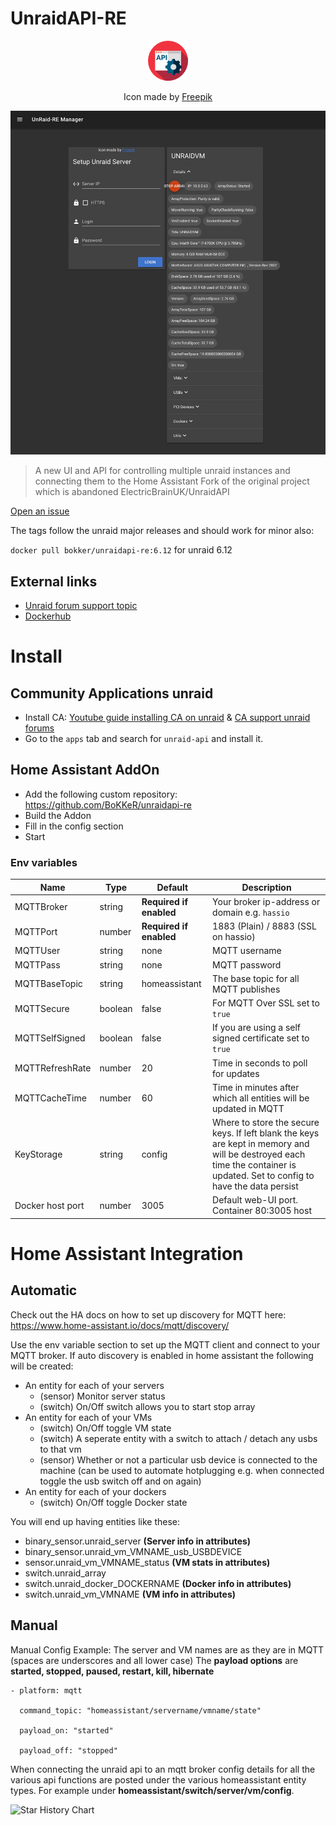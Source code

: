 # UnraidAPI-RE

<p align="center"> 
<img src="https://github.com/BoKKeR/UnraidAPI-RE/blob/master/static/iconx64.png?raw=true">
</p>
<p align="center"> 
Icon made by <a href="https://www.flaticon.com/authors/freepik" title="Freepik">Freepik</a>
</p>


<p align="center"> 
<img src="https://github.com/BoKKeR/UnraidAPI-RE/blob/master/static/unraid.jpeg?raw=true">
</p>

> A new UI and API for controlling multiple unraid instances and connecting them to the Home Assistant
> Fork of the original project which is abandoned ElectricBrainUK/UnraidAPI

[Open an issue](https://github.com/bokker/UnraidAPI-RE/issues/new?assignees=&labels=Review+needed&template=bug_report.md&title=)

The tags follow the unraid major releases and should work for minor also: 

```docker pull bokker/unraidapi-re:6.12``` for unraid 6.12

## External links
* [Unraid forum support topic](https://forums.unraid.net/topic/141974-support-fork-unraid-api-re/)
* [Dockerhub](https://hub.docker.com/r/bokker/unraidapi-re/)

# Install
## Community Applications unraid
* Install CA: [Youtube guide installing CA on unraid](https://www.youtube.com/watch?v=su2miwZNuaU) & [CA support unraid forums](https://forums.unraid.net/topic/38582-plug-in-community-applications/)
* Go to the `apps` tab and search for `unraid-api` and install it.

## Home Assistant AddOn
* Add the following custom repository: https://github.com/BoKKeR/unraidapi-re
* Build the Addon
* Fill in the config section
* Start

### Env variables
| Name | Type | Default | Description
| ---- | ---- | ------- | -----------
| MQTTBroker | string | **Required if enabled** | Your broker ip-address or domain e.g. `hassio`
| MQTTPort | number | **Required if enabled** | 1883 (Plain) / 8883 (SSL on hassio)
| MQTTUser | string | none | MQTT username
| MQTTPass | string | none | MQTT password
| MQTTBaseTopic | string | homeassistant | The base topic for all MQTT publishes
| MQTTSecure | boolean | false | For MQTT Over SSL set to `true`
| MQTTSelfSigned | boolean | false | If you are using a self signed certificate set to `true`
| MQTTRefreshRate | number | 20 | Time in seconds to poll for updates
| MQTTCacheTime | number | 60 | Time in minutes after which all entities will be updated in MQTT
| KeyStorage | string | config | Where to store the secure keys. If left blank the keys are kept in memory and will be destroyed each time the container is updated. Set to config to have the data persist
| Docker host port | number | 3005 | Default web-UI port. Container 80:3005 host



# Home Assistant Integration
## Automatic
Check out the HA docs on how to set up discovery for MQTT here:
https://www.home-assistant.io/docs/mqtt/discovery/

Use the env variable section to set up the MQTT client and connect to your MQTT broker. If auto discovery is enabled in home assistant the following will be created:
- An entity for each of your servers 
    - (sensor) Monitor server status
    - (switch) On/Off switch allows you to start stop array
- An entity for each of your VMs
    - (switch) On/Off toggle VM state
    - (switch) A seperate entity with a switch to attach / detach any usbs to that vm
    - (sensor) Whether or not a particular usb device is connected to the machine (can be used to automate hotplugging e.g. when connected toggle the usb switch off and on again)
- An entity for each of your dockers
    - (switch) On/Off toggle Docker state

You will end up having entities like these:

* binary_sensor.unraid_server **(Server info in attributes)**
* binary_sensor.unraid_vm_VMNAME_usb_USBDEVICE
* sensor.unraid_vm_VMNAME_status **(VM stats in attributes)**
* switch.unraid_array 
* switch.unraid_docker_DOCKERNAME **(Docker info in attributes)**
* switch.unraid_vm_VMNAME **(VM info in attributes)**

## Manual
Manual Config Example:
The server and VM names are as they are in MQTT (spaces are underscores and all lower case)
The **payload options** are **started, stopped, paused, restart, kill, hibernate**

```
- platform: mqtt

  command_topic: "homeassistant/servername/vmname/state"
  
  payload_on: "started"
 
  payload_off: "stopped"
```

When connecting the unraid api to an mqtt broker config details for all the various api functions are posted under the various homeassistant entity types. For example under **homeassistant/switch/server/vm/config**.

<picture>
  <source
    srcset="
      https://api.star-history.com/svg?repos=bokker/UnraidAPI-RE&type=Date&theme=dark
    "
  />
  <source
    media="(prefers-color-scheme: light)"
    srcset="
      https://api.star-history.com/svg?repos=bokker/UnraidAPI-RE&type=Date
    "
  />
  <img
    alt="Star History Chart"
    src="https://api.star-history.com/svg?repos=bokker/UnraidAPI-RE&type=Date"
  />
</picture>
